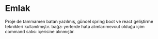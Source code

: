 # Emlak

Proje de tammamen batan yazılmış, güncel spring boot ve react geliştirme teknikleri kullanılmıştır.
bağzı yerlerde hata alımlarımevcut olduğu içim command satısı içerisine alınmıştır.
